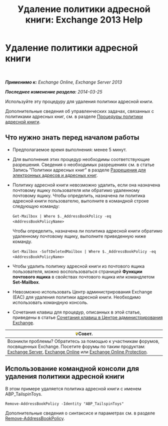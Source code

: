 ﻿---
title: 'Удаление политики адресной книги: Exchange 2013 Help'
TOCTitle: Удаление политики адресной книги
ms:assetid: c20c6f82-2f75-4116-9be1-c5af10113f71
ms:mtpsurl: https://technet.microsoft.com/ru-ru/library/Hh529946(v=EXCHG.150)
ms:contentKeyID: 50489035
ms.date: 05/22/2018
mtps_version: v=EXCHG.150
ms.translationtype: MT
---

# Удаление политики адресной книги

 

_**Применимо к:** Exchange Online, Exchange Server 2013_

_**Последнее изменение раздела:** 2014-03-25_

Используйте эту процедуру для удаления политики адресной книги.

Дополнительные сведения об управленческих задачах, связанных с политиками адресных книг, см. в разделе [Процедуры политики адресной книги](address-book-policy-procedures-exchange-2013-help.md).

## Что нужно знать перед началом работы

  - Предполагаемое время выполнения: менее 5 минут.

  - Для выполнения этих процедур необходимы соответствующие разрешения. Сведения о необходимых разрешениях см. в статье Запись "Политики адресных книг" в разделе [Разрешения для электронных адресов и адресных книг](email-address-and-address-book-permissions-exchange-2013-help.md).

  - Политику адресной книги невозможно удалить, если она назначена почтовому ящику пользователя или обратимо удаленному почтовому ящику. Чтобы определить, назначена ли политика адресной книги пользователю, выполните в командной строке следующую команду:
    
    `Get-Mailbox | Where $._AddressBookPolicy -eq <AddressBookPolicyName>`
    
    Чтобы определить, назначена ли политика адресной книги обратимо удаленному почтовому ящику, выполните приведенную ниже команду.
    
    `Get-Mailbox -SoftDeletedMailbox | Where $._AddressBookPolicy -eq <AddressBookPolicyName>`

  - Чтобы удалить политику адресной книги из почтового ящика пользователя, можно воспользоваться страницей **Функции почтового ящика** в свойствах почтового ящика или командлетом **Set-Mailbox**.

  - Невозможно использовать Центр администрирования Exchange (EAC) для удаления политики адресной книги. Необходимо использовать командную консоль.

  - Сочетания клавиш для процедур, описанных в этой статье, приведены в статье [Сочетания клавиш в Центре администрирования Exchange](keyboard-shortcuts-in-the-exchange-admin-center-exchange-online-protection-help.md).

<table>
<thead>
<tr class="header">
<th><img src="images/Bb124558.tip(EXCHG.150).gif" title="Совет" alt="Совет" />Совет.</th>
</tr>
</thead>
<tbody>
<tr class="odd">
<td>Возникли проблемы? Обратитесь за помощью к участникам форумов, посвященных Exchange. Посетите форумы по таким продуктам: <a href="https://go.microsoft.com/fwlink/p/?linkid=60612">Exchange Server</a>, <a href="https://go.microsoft.com/fwlink/p/?linkid=267542">Exchange Online</a> или <a href="https://go.microsoft.com/fwlink/p/?linkid=285351">Exchange Online Protection</a>.</td>
</tr>
</tbody>
</table>


## Использование командной консоли для удаления политики адресной книги

В этом примере удаляется политика адресной книги с именем ABP\_TailspinToys.

    Remove-AddressBookPolicy -Identity "ABP_TailspinToys"

Дополнительные сведения о синтаксисе и параметрах см. в разделе [Remove-AddressBookPolicy](https://technet.microsoft.com/ru-ru/library/hh529929\(v=exchg.150\)).

